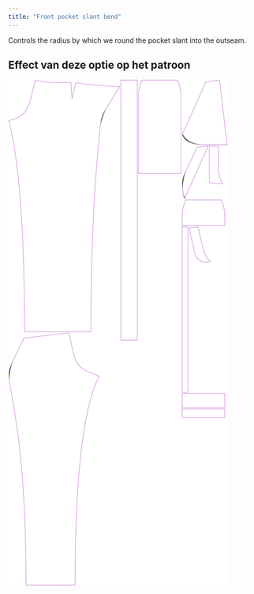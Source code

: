 ```yaml
---
title: "Front pocket slant bend"
---
```


Controls the radius by which we round the pocket slant into the outseam.

## Effect van deze optie op het patroon

![This image shows the effect of this option by superimposing several variants that have a different value for this option](charlie_frontpocketslantbend_sample.svg "Effect of this option on the pattern")
